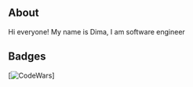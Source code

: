 

<!--### Hi everyone!

-->
## About

Hi everyone! My name is Dima, I am software engineer


## Badges

[![CodeWars](https://www.codewars.com/users/Dumitru8/badges/large)]
